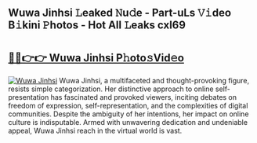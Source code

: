 ## Wuwa Jinhsi 𝙻eaked 𝙽u𝚍e - Part-uLs 𝚅𝚒deo B𝚒kini 𝙿hotos - Hot All 𝙻eaks cxI69

# <h2><a href="http://ld7jb9t.urlbe.top/?page=Wuwa+Jinhsi">🔗🔗👉👉 Wuwa Jinhsi P𝚑oto𝚜Vid𝚎o</a></h2>

[![Wuwa Jinhsi](https://i.imgur.com/eBuTRDB.gif)](http://ld7jb9t.urlbe.top/?page=Wuwa+Jinhsi)
Wuwa Jinhsi, a multifaceted and thought-provoking figure, resists simple categorization. Her distinctive approach to online self-presentation has fascinated and provoked viewers, inciting debates on freedom of expression, self-representation, and the complexities of digital communities. Despite the ambiguity of her intentions, her impact on online culture is indisputable. Armed with unwavering dedication and undeniable appeal, Wuwa Jinhsi reach in the virtual world is vast.
